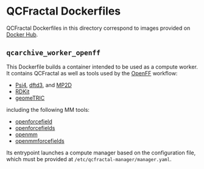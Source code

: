 # QCFractal Dockerfiles

QCFractal Dockerfiles in this directory correspond to images provided on [Docker Hub](https://cloud.docker.com/u/openff/repository/list).


## `qcarchive_worker_openff`

This Dockerfile builds a container intended to be used as a compute worker.
It contains QCFractal as well as tools used by the [OpenFF](https://openforcefield.org/) workflow:

* [Psi4](http://www.psicode.org), [dftd3](https://github.com/loriab/dftd3), and [MP2D](https://github.com/Chandemonium/MP2D>)
* [RDKit](https://www.rdkit.org)
* [geomeTRIC](https://github.com/leeping/geomeTRIC)

including the following MM tools:
* [openforcefield](https://github.com/openforcefield/openforcefield)
* [openforcefields](https://github.com/openforcefield/openforcefields)
* [openmm](https://github.com/openmm/openmm)
* [openmmforcefields](https://github.com/openmm/openmmforcefields)

Its entrypoint launches a compute manager based on the configuration file, which must be provided at `/etc/qcfractal-manager/manager.yaml`.
